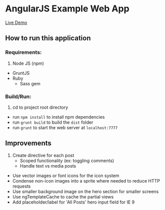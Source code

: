 AngularJS Example Web App
===

[Live Demo](http://dganoff.github.io/simply-social)

How to run this application
---
### Requirements:
1. Node JS (npm)
- GruntJS
- Ruby
	- Sass gem

### Build/Run:
1. cd to project root directory
- run `npm install` to install npm dependencies
- run `grunt build` to build the `dist` folder
- run `grunt` to start the web server at `localhost:7777`

Improvements
---
1. Create directive for each post
	- Scoped functionality (ex: toggling comments)
	- Handle text vs media posts
- Use vector images or font icons for the icon system
- Condense non-icon images into a sprite where needed to reduce HTTP requests
- Use smaller background image on the hero section for smaller screens
- Use ngTemplateCache to cache the partial views
- Add placeholder/label for 'All Posts' hero input field for IE 9